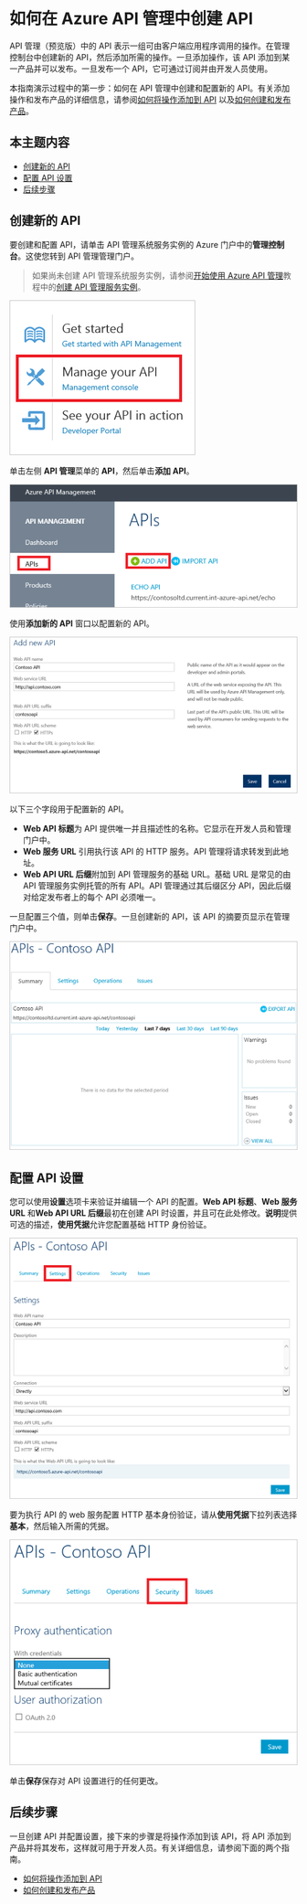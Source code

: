 <properties pageTitle="如何在 Azure API 管理中创建 API" metaKeywords="" description="了解如何在 Azure API 管理中创建和配置 API。" metaCanonical="" services="" documentationCenter="API Management" title="如何在 Azure API 管理中创建 API" authors="sdanie" solutions="" manager="" editor="" />
<tags ms.service=""
    ms.date="03/10/2015"
    wacn.date=""
    />

# 如何在 Azure API 管理中创建 API

API 管理（预览版）中的 API 表示一组可由客户端应用程序调用的操作。在管理控制台中创建新的 API，然后添加所需的操作。一旦添加操作，该 API 添加到某一产品并可以发布。一旦发布一个 API，它可通过订阅并由开发人员使用。

本指南演示过程中的第一步：如何在 API 管理中创建和配置新的 API。有关添加操作和发布产品的详细信息，请参阅[如何将操作添加到 API][如何将操作添加到 API] 以及[如何创建和发布产品][如何创建和发布产品]。

## 本主题内容

-   [创建新的 API][创建新的 API]
-   [配置 API 设置][配置 API 设置]
-   [后续步骤][后续步骤]

## <a name="create-new-api"> </a>创建新的 API

要创建和配置 API，请单击 API 管理系统服务实例的 Azure 门户中的**管理控制台**。这使您转到 API 管理管理门户。

> 如果尚未创建 API 管理系统服务实例，请参阅[开始使用 Azure API 管理][开始使用 Azure API 管理]教程中的[创建 API 管理服务实例][创建 API 管理服务实例]。

![管理控制台][管理控制台]

单击左侧 **API 管理**菜单的 **API**，然后单击**添加 API**。

![创建 API][创建 API]

使用**添加新的 API** 窗口以配置新的 API。

![添加新的 API][添加新的 API]

以下三个字段用于配置新的 API。

-   **Web API 标题**为 API 提供唯一并且描述性的名称。它显示在开发人员和管理门户中。
-   **Web 服务 URL** 引用执行该 API 的 HTTP 服务。API 管理将请求转发到此地址。
-   **Web API URL 后缀**附加到 API 管理服务的基础 URL。基础 URL 是常见的由 API 管理服务实例托管的所有 API。API 管理通过其后缀区分 API，因此后缀对给定发布者上的每个 API 必须唯一。

一旦配置三个值，则单击**保存**。一旦创建新的 API，该 API 的摘要页显示在管理门户中。

![API 摘要][API 摘要]

## <a name="configure-api-settings"> </a>配置 API 设置

您可以使用**设置**选项卡来验证并编辑一个 API 的配置。**Web API 标题**、**Web 服务 URL** 和**Web API URL 后缀**最初在创建 API 时设置，并且可在此处修改。**说明**提供可选的描述，**使用凭据**允许您配置基础 HTTP 身份验证。

![API 设置][API 设置]

要为执行 API 的 web 服务配置 HTTP 基本身份验证，请从**使用凭据**下拉列表选择**基本**，然后输入所需的凭据。

![基本身份验证设置][基本身份验证设置]

单击**保存**保存对 API 设置进行的任何更改。

## <a name="next-steps"> </a>后续步骤

一旦创建 API 并配置设置，接下来的步骤是将操作添加到该 API，将 API 添加到产品并将其发布，这样就可用于开发人员。有关详细信息，请参阅下面的两个指南。

-   [如何将操作添加到 API][如何将操作添加到 API]
-   [如何创建和发布产品][如何创建和发布产品]

  [如何将操作添加到 API]: ../api-management-howto-add-operations
  [如何创建和发布产品]: ../api-management-howto-add-products
  [创建新的 API]: #create-new-api
  [配置 API 设置]: #configure-api-settings
  [后续步骤]: #next-steps
  [开始使用 Azure API 管理]: ../api-management-get-started
  [创建 API 管理服务实例]: ../api-management-get-started/#create-service-instance
  [管理控制台]: ./media/api-management-howto-create-apis/api-management-management-console.png
  [创建 API]: ./media/api-management-howto-create-apis/api-management-create-api.png
  [添加新的 API]: ./media/api-management-howto-create-apis/api-management-add-new-api.png
  [API 摘要]: ./media/api-management-howto-create-apis/api-management-api-summary.png
  [API 设置]: ./media/api-management-howto-create-apis/api-management-api-settings.png
  [基本身份验证设置]: ./media/api-management-howto-create-apis/api-management-api-settings-credentials.png
